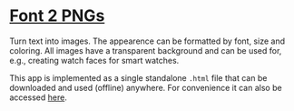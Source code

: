 # [Font 2 PNGs](https://aggrathon.github.io/font2pngs/)

Turn text into images.
The appearence can be formatted by font, size and coloring.
All images have a transparent background and can be used for, e.g., creating watch faces for smart watches.

This app is implemented as a single standalone `.html` file that can be downloaded and used (offline) anywhere.
For convenience it can also be accessed [here](https://aggrathon.github.io/font2pngs/).
